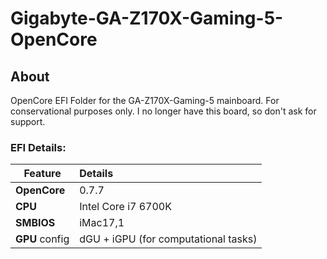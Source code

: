 # Gigabyte-GA-Z170X-Gaming-5-OpenCore

## About
OpenCore EFI Folder for the GA-Z170X-Gaming-5 mainboard. For conservational purposes only. I no longer have this board, so don't ask for support.

### EFI Details:

|Feature|Details|
|-------|:----------|
**OpenCore**|0.7.7
**CPU**|Intel Core i7 6700K
**SMBIOS**|iMac17,1
**GPU** config|dGU + iGPU (for computational tasks) 

